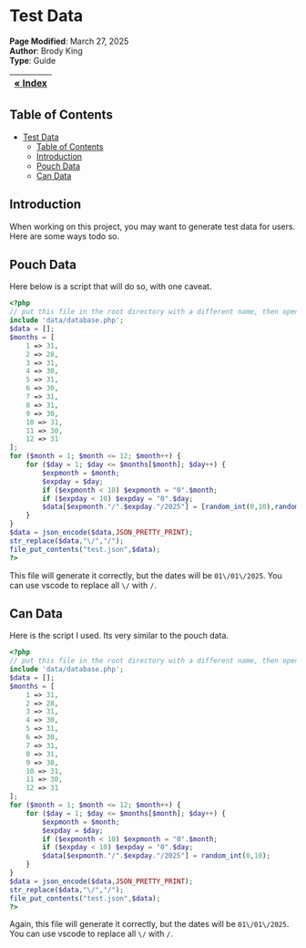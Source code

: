 # Test Data 

**Page Modified**: March 27, 2025
\
**Author**: Brody King
\
**Type**: Guide

|**[« Index](/docs/index.md)** |
| --------------------------- | 

## Table of Contents

- [Test Data](#test-data)
  - [Table of Contents](#table-of-contents)
  - [Introduction](#introduction)
  - [Pouch Data](#pouch-data)
  - [Can Data](#can-data)

## Introduction
When working on this project, you may want to generate test data for users. Here are some ways todo so.

## Pouch Data
Here below is a script that will do so, with one caveat.
```php
<?php
// put this file in the root directory with a different name, then open in a web browser.
include 'data/database.php';
$data = [];
$months = [
    1 => 31,
    2 => 28,
    3 => 31,
    4 => 30,
    5 => 31,
    6 => 30,
    7 => 31,
    8 => 31,
    9 => 30,
    10 => 31,
    11 => 30,
    12 => 31
];
for ($month = 1; $month <= 12; $month++) {
    for ($day = 1; $day <= $months[$month]; $day++) {
        $expmonth = $month;
        $expday = $day;
        if ($expmonth < 10) $expmonth = "0".$month;
        if ($expday < 10) $expday = "0".$day;
        $data[$expmonth."/".$expday."/2025"] = [random_int(0,10),random_int(0,10)];
    }
}
$data = json_encode($data,JSON_PRETTY_PRINT);
str_replace($data,"\/","/");
file_put_contents("test.json",$data);
?>
```

This file will generate it correctly, but the dates will be `01\/01\/2025`. You can use vscode to replace all `\/` with `/`.

## Can Data
Here is the script I used. Its very similar to the pouch data.
```php
<?php
// put this file in the root directory with a different name, then open in a web browser.
include 'data/database.php';
$data = [];
$months = [
    1 => 31,
    2 => 28,
    3 => 31,
    4 => 30,
    5 => 31,
    6 => 30,
    7 => 31,
    8 => 31,
    9 => 30,
    10 => 31,
    11 => 30,
    12 => 31
];
for ($month = 1; $month <= 12; $month++) {
    for ($day = 1; $day <= $months[$month]; $day++) {
        $expmonth = $month;
        $expday = $day;
        if ($expmonth < 10) $expmonth = "0".$month;
        if ($expday < 10) $expday = "0".$day;
        $data[$expmonth."/".$expday."/2025"] = random_int(0,10);
    }
}
$data = json_encode($data,JSON_PRETTY_PRINT);
str_replace($data,"\/","/");
file_put_contents("test.json",$data);
?>
```
Again, this file will generate it correctly, but the dates will be `01\/01\/2025`. You can use vscode to replace all `\/` with `/`.
